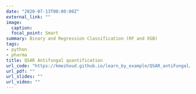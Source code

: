 ```yaml
---
date: "2020-07-13T00:00:00Z"
external_link: ""
image:
  caption:
  focal_point: Smart
summary: Binary and Regression Classification (RF and XGB)
tags:
- python
- pharma
title: QSAR Antifungal quantification
url_code: "https://kmezhoud.github.io/learn_by_example/QSAR_antiFungal/qsar_antifungal.html"
url_pdf: ""
url_slides: ""
url_video: ""
---
```


